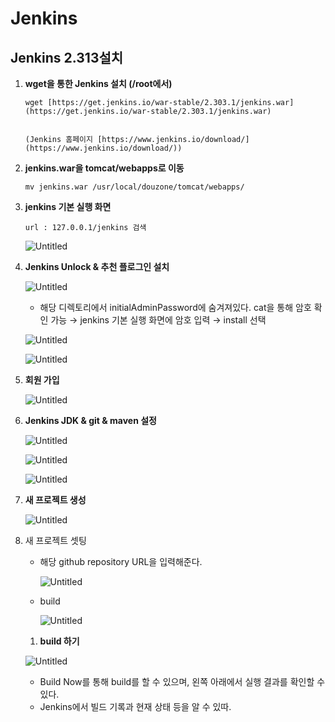 # Jenkins

## Jenkins 2.313설치

1. **wget을 통한 Jenkins 설치 (/root에서)**
   
    ```
    wget [https://get.jenkins.io/war-stable/2.303.1/jenkins.war](https://get.jenkins.io/war-stable/2.303.1/jenkins.war)
    ```
    
                                                                         (Jenkins 홈페이지 [https://www.jenkins.io/download/](https://www.jenkins.io/download/))
    
1. **jenkins.war을 tomcat/webapps로 이동**
   
    ```
    mv jenkins.war /usr/local/douzone/tomcat/webapps/
    ```
    
1. **jenkins 기본 실행 화면**
   
    ```
    url : 127.0.0.1/jenkins 검색
    ```
    
    ![Untitled](JenkinsImg/img1.png)
    
1. **Jenkins Unlock & 추천 플로그인 설치**
   
    ![Untitled](JenkinsImg/img2.png)
    
    - 해당 디렉토리에서 initialAdminPassword에 숨겨져있다. cat을 통해 암호 확인 가능 → jenkins 기본 실행 화면에 암호 입력 → install 선택
    
    ![Untitled](JenkinsImg/img3.png)
    
    ![Untitled](JenkinsImg/img4.png)
    
2. **회원 가입**
   
    ![Untitled](JenkinsImg/img5.png)
    
3. **Jenkins JDK & git & maven 설정**
   
    ![Untitled](JenkinsImg/img6.png)
    
    ![Untitled](JenkinsImg/img7.png)
    
    ![Untitled](JenkinsImg/img8.png)
    
1. **새 프로젝트 생성**
   
    ![Untitled](JenkinsImg/img9.png)
    
1. 새 프로젝트 셋팅
    - 해당 github repository URL을 입력해준다.
      
        ![Untitled](JenkinsImg/img10.png)
        
    - build
      
        ![Untitled](JenkinsImg/img11.png)
        
    
    1. **build 하기**
    
    ![Untitled](JenkinsImg/img12.png)
    
    - Build Now를 통해 build를 할 수 있으며,  왼쪽 아래에서 실행 결과를 확인할 수 있다.
    - Jenkins에서 빌드 기록과 현재 상태 등을 알 수 있따.
